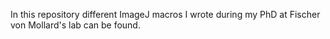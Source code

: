 In this repository different ImageJ macros I wrote during my PhD at Fischer von Mollard's lab can be found.
